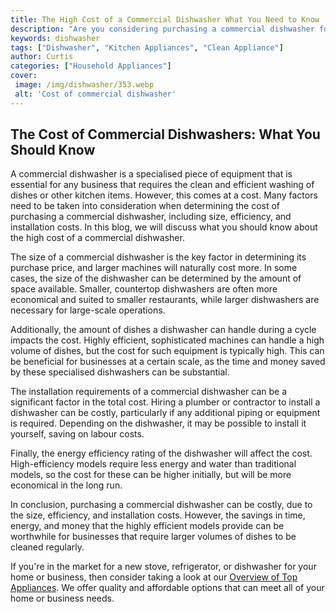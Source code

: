```yaml
---
title: The High Cost of a Commercial Dishwasher What You Need to Know
description: "Are you considering purchasing a commercial dishwasher for your restaurant Learn about the features and associated costs that you need to know before making an investment"
keywords: dishwasher
tags: ["Dishwasher", "Kitchen Appliances", "Clean Appliance"]
author: Curtis
categories: ["Household Appliances"]
cover: 
 image: /img/dishwasher/353.webp
 alt: 'Cost of commercial dishwasher'
---
```

## The Cost of Commercial Dishwashers: What You Should Know

A commercial dishwasher is a specialised piece of equipment that is essential for any business that requires the clean and efficient washing of dishes or other kitchen items. However, this comes at a cost. Many factors need to be taken into consideration when determining the cost of purchasing a commercial dishwasher, including size, efficiency, and installation costs. In this blog, we will discuss what you should know about the high cost of a commercial dishwasher.

The size of a commercial dishwasher is the key factor in determining its purchase price, and larger machines will naturally cost more. In some cases, the size of the dishwasher can be determined by the amount of space available. Smaller, countertop dishwashers are often more economical and suited to smaller restaurants, while larger dishwashers are necessary for large-scale operations. 

Additionally, the amount of dishes a dishwasher can handle during a cycle impacts the cost. Highly efficient, sophisticated machines can handle a high volume of dishes, but the cost for such equipment is typically high. This can be beneficial for businesses at a certain scale, as the time and money saved by these specialised dishwashers can be substantial.

The installation requirements of a commercial dishwasher can be a significant factor in the total cost. Hiring a plumber or contractor to install a dishwasher can be costly, particularly if any additional piping or equipment is required. Depending on the dishwasher, it may be possible to install it yourself, saving on labour costs.

Finally, the energy efficiency rating of the dishwasher will affect the cost. High-efficiency models require less energy and water than traditional models, so the cost for these can be higher initially, but will be more economical in the long run.

In conclusion, purchasing a commercial dishwasher can be costly, due to the size, efficiency, and installation costs. However, the savings in time, energy, and money that the highly efficient models provide can be worthwhile for businesses that require larger volumes of dishes to be cleaned regularly. 

If you're in the market for a new stove, refrigerator, or dishwasher for your home or business, then consider taking a look at our [Overview of Top Appliances](./pages/appliance-overview). We offer quality and affordable options that can meet all of your home or business needs.
